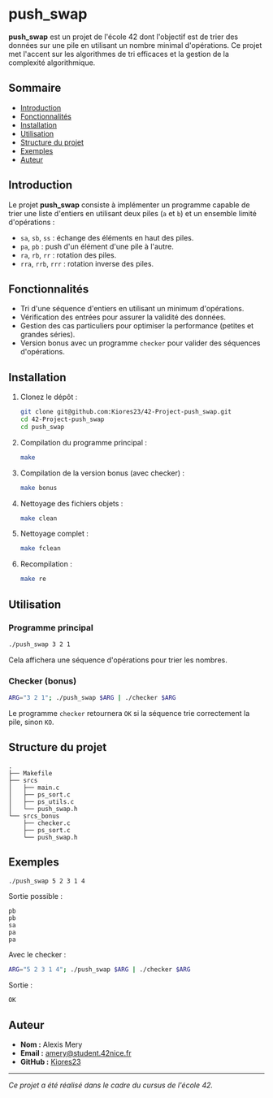 # push_swap

**push_swap** est un projet de l'école 42 dont l'objectif est de trier des données sur une pile en utilisant un nombre minimal d'opérations. Ce projet met l'accent sur les algorithmes de tri efficaces et la gestion de la complexité algorithmique.

## Sommaire

- [Introduction](#introduction)
- [Fonctionnalités](#fonctionnalités)
- [Installation](#installation)
- [Utilisation](#utilisation)
- [Structure du projet](#structure-du-projet)
- [Exemples](#exemples)
- [Auteur](#auteur)

## Introduction

Le projet **push_swap** consiste à implémenter un programme capable de trier une liste d'entiers en utilisant deux piles (`a` et `b`) et un ensemble limité d'opérations :

- `sa`, `sb`, `ss` : échange des éléments en haut des piles.
- `pa`, `pb` : push d'un élément d'une pile à l'autre.
- `ra`, `rb`, `rr` : rotation des piles.
- `rra`, `rrb`, `rrr` : rotation inverse des piles.

## Fonctionnalités

- Tri d'une séquence d'entiers en utilisant un minimum d'opérations.
- Vérification des entrées pour assurer la validité des données.
- Gestion des cas particuliers pour optimiser la performance (petites et grandes séries).
- Version bonus avec un programme `checker` pour valider des séquences d'opérations.

## Installation

1. Clonez le dépôt :

   ```bash
   git clone git@github.com:Kiores23/42-Project-push_swap.git
   cd 42-Project-push_swap
   cd push_swap
   ```

2. Compilation du programme principal :

   ```bash
   make
   ```

3. Compilation de la version bonus (avec checker) :

   ```bash
   make bonus
   ```

4. Nettoyage des fichiers objets :

   ```bash
   make clean
   ```

5. Nettoyage complet :

   ```bash
   make fclean
   ```

6. Recompilation :

   ```bash
   make re
   ```

## Utilisation

### Programme principal

```bash
./push_swap 3 2 1
```

Cela affichera une séquence d'opérations pour trier les nombres.

### Checker (bonus)

```bash
ARG="3 2 1"; ./push_swap $ARG | ./checker $ARG
```

Le programme `checker` retournera `OK` si la séquence trie correctement la pile, sinon `KO`.

## Structure du projet

```
.
├── Makefile
├── srcs
│   ├── main.c
│   ├── ps_sort.c
│   ├── ps_utils.c
│   └── push_swap.h
└── srcs_bonus
    ├── checker.c
    ├── ps_sort.c
    └── push_swap.h
```

## Exemples

```bash
./push_swap 5 2 3 1 4
```

Sortie possible :

```
pb
pb
sa
pa
pa
```

Avec le checker :

```bash
ARG="5 2 3 1 4"; ./push_swap $ARG | ./checker $ARG
```

Sortie :

```
OK
```

## Auteur
- **Nom :** Alexis Mery
- **Email :** amery@student.42nice.fr
- **GitHub :** [Kiores23](https://github.com/kiores23)

---

*Ce projet a été réalisé dans le cadre du cursus de l'école 42.*

